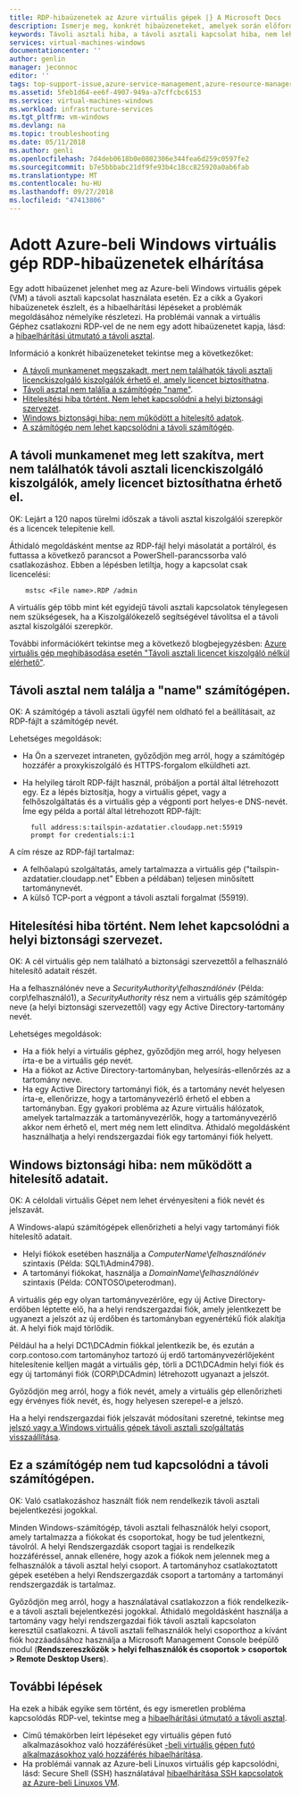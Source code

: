 ```yaml
---
title: RDP-hibaüzenetek az Azure virtuális gépek |} A Microsoft Docs
description: Ismerje meg, konkrét hibaüzeneteket, amelyek során előfordulhat, hogy kap egy Windows virtuális gép távoli asztali kapcsolatot használják az Azure-ban
keywords: Távoli asztali hiba, a távoli asztali kapcsolat hiba, nem lehet csatlakozni a virtuális gép távoli asztali hibaelhárítása
services: virtual-machines-windows
documentationcenter: ''
author: genlin
manager: jeconnoc
editor: ''
tags: top-support-issue,azure-service-management,azure-resource-manager
ms.assetid: 5feb1d64-ee6f-4907-949a-a7cffcbc6153
ms.service: virtual-machines-windows
ms.workload: infrastructure-services
ms.tgt_pltfrm: vm-windows
ms.devlang: na
ms.topic: troubleshooting
ms.date: 05/11/2018
ms.author: genli
ms.openlocfilehash: 7d4deb0618b0e0802306e344fea6d259c0597fe2
ms.sourcegitcommit: b7e5bbbabc21df9fe93b4c18cc825920a0ab6fab
ms.translationtype: MT
ms.contentlocale: hu-HU
ms.lasthandoff: 09/27/2018
ms.locfileid: "47413806"
---
```

# <a name="troubleshooting-specific-rdp-error-messages-to-a-windows-vm-in-azure"></a>Adott Azure-beli Windows virtuális gép RDP-hibaüzenetek elhárítása
Egy adott hibaüzenet jelenhet meg az Azure-beli Windows virtuális gépek (VM) a távoli asztali kapcsolat használata esetén. Ez a cikk a Gyakori hibaüzenetek észlelt, és a hibaelhárítási lépéseket a problémák megoldásához némelyike részletezi. Ha problémái vannak a virtuális Géphez csatlakozni RDP-vel de ne nem egy adott hibaüzenetet kapja, lásd: a [hibaelhárítási útmutató a távoli asztal](troubleshoot-rdp-connection.md).

Információ a konkrét hibaüzeneteket tekintse meg a következőket:

* [A távoli munkamenet megszakadt, mert nem találhatók távoli asztali licenckiszolgáló kiszolgálók érhető el, amely licencet biztosíthatna](#rdplicense).
* [Távoli asztal nem találja a számítógép "name"](#rdpname).
* [Hitelesítési hiba történt. Nem lehet kapcsolódni a helyi biztonsági szervezet](#rdpauth).
* [Windows biztonsági hiba: nem működött a hitelesítő adatok](#wincred).
* [A számítógép nem lehet kapcsolódni a távoli számítógép](#rdpconnect).

<a id="rdplicense"></a>

## <a name="the-remote-session-was-disconnected-because-there-are-no-remote-desktop-license-servers-available-to-provide-a-license"></a>A távoli munkamenet meg lett szakítva, mert nem találhatók távoli asztali licenckiszolgáló kiszolgálók, amely licencet biztosíthatna érhető el.
OK: Lejárt a 120 napos türelmi időszak a távoli asztal kiszolgálói szerepkör és a licencek telepítenie kell.

Áthidaló megoldásként mentse az RDP-fájl helyi másolatát a portálról, és futtassa a következő parancsot a PowerShell-parancssorba való csatlakozáshoz. Ebben a lépésben letiltja, hogy a kapcsolat csak licencelési:

        mstsc <File name>.RDP /admin

A virtuális gép több mint két egyidejű távoli asztali kapcsolatok ténylegesen nem szükségesek, ha a Kiszolgálókezelő segítségével távolítsa el a távoli asztal kiszolgálói szerepkör.

További információkért tekintse meg a következő blogbejegyzésben: [Azure virtuális gép meghibásodása esetén "Távoli asztali licencet kiszolgáló nélkül elérhető"](https://blogs.msdn.microsoft.com/mast/2014/01/21/rdp-to-azure-vm-fails-with-no-remote-desktop-license-servers-available/).

<a id="rdpname"></a>

## <a name="remote-desktop-cant-find-the-computer-name"></a>Távoli asztal nem találja a "name" számítógépen.
OK: A számítógép a távoli asztali ügyfél nem oldható fel a beállításait, az RDP-fájlt a számítógép nevét.

Lehetséges megoldások:

* Ha Ön a szervezet intraneten, győződjön meg arról, hogy a számítógép hozzáfér a proxykiszolgáló és HTTPS-forgalom elküldheti azt.
* Ha helyileg tárolt RDP-fájlt használ, próbáljon a portál által létrehozott egy. Ez a lépés biztosítja, hogy a virtuális gépet, vagy a felhőszolgáltatás és a virtuális gép a végponti port helyes-e DNS-nevét. Íme egy példa a portál által létrehozott RDP-fájlt:
  
        full address:s:tailspin-azdatatier.cloudapp.net:55919
        prompt for credentials:i:1

A cím része az RDP-fájl tartalmaz:

* A felhőalapú szolgáltatás, amely tartalmazza a virtuális gép ("tailspin-azdatatier.cloudapp.net" Ebben a példában) teljesen minősített tartománynevét.
* A külső TCP-port a végpont a távoli asztali forgalmat (55919).

<a id="rdpauth"></a>

## <a name="an-authentication-error-has-occurred-the-local-security-authority-cannot-be-contacted"></a>Hitelesítési hiba történt. Nem lehet kapcsolódni a helyi biztonsági szervezet.
OK: A cél virtuális gép nem található a biztonsági szervezettől a felhasználó hitelesítő adatait részét.

Ha a felhasználónév neve a *SecurityAuthority*\\*felhasználónév* (Példa: corp\felhasználó1), a *SecurityAuthority* rész nem a virtuális gép számítógép neve (a helyi biztonsági szervezettől) vagy egy Active Directory-tartomány nevét.

Lehetséges megoldások:

* Ha a fiók helyi a virtuális géphez, győződjön meg arról, hogy helyesen írta-e be a virtuális gép nevét.
* Ha a fiókot az Active Directory-tartományban, helyesírás-ellenőrzés az a tartomány neve.
* Ha egy Active Directory tartományi fiók, és a tartomány nevét helyesen írta-e, ellenőrizze, hogy a tartományvezérlő érhető el ebben a tartományban. Egy gyakori probléma az Azure virtuális hálózatok, amelyek tartalmazzák a tartományvezérlők, hogy a tartományvezérlő akkor nem érhető el, mert még nem lett elindítva. Áthidaló megoldásként használhatja a helyi rendszergazdai fiók egy tartományi fiók helyett.

<a id="wincred"></a>

## <a name="windows-security-error-your-credentials-did-not-work"></a>Windows biztonsági hiba: nem működött a hitelesítő adatait.
OK: A céloldali virtuális Gépet nem lehet érvényesíteni a fiók nevét és jelszavát.

A Windows-alapú számítógépek ellenőrizheti a helyi vagy tartományi fiók hitelesítő adatait.

* Helyi fiókok esetében használja a *ComputerName*\\*felhasználónév* szintaxis (Példa: SQL1\Admin4798).
* A tartományi fiókokat, használja a *DomainName*\\*felhasználónév* szintaxis (Példa: CONTOSO\peterodman).

A virtuális gép egy olyan tartományvezérlőre, egy új Active Directory-erdőben léptette elő, ha a helyi rendszergazdai fiók, amely jelentkezett be ugyanezt a jelszót az új erdőben és tartományban egyenértékű fiók alakítja át. A helyi fiók majd törlődik.

Például ha a helyi DC1\DCAdmin fiókkal jelentkezik be, és ezután a corp.contoso.com tartományhoz tartozó új erdő tartományvezérlőjeként hitelesítenie kelljen magát a virtuális gép, törli a DC1\DCAdmin helyi fiók és egy új tartományi fiók (CORP\DCAdmin) létrehozott ugyanazt a jelszót.

Győződjön meg arról, hogy a fiók nevét, amely a virtuális gép ellenőrizheti egy érvényes fiók nevét, és, hogy helyesen szerepel-e a jelszó.

Ha a helyi rendszergazdai fiók jelszavát módosítani szeretné, tekintse meg [jelszó vagy a Windows virtuális gépek távoli asztali szolgáltatás visszaállítása](reset-rdp.md).

<a id="rdpconnect"></a>

## <a name="this-computer-cant-connect-to-the-remote-computer"></a>Ez a számítógép nem tud kapcsolódni a távoli számítógépen.
OK: Való csatlakozáshoz használt fiók nem rendelkezik távoli asztali bejelentkezési jogokkal.

Minden Windows-számítógép, távoli asztali felhasználók helyi csoport, amely tartalmazza a fiókokat és csoportokat, hogy be tud jelentkezni, távolról. A helyi Rendszergazdák csoport tagjai is rendelkezik hozzáféréssel, annak ellenére, hogy azok a fiókok nem jelennek meg a felhasználók a távoli asztal helyi csoport. A tartományhoz csatlakoztatott gépek esetében a helyi Rendszergazdák csoport a tartomány a tartományi rendszergazdák is tartalmaz.

Győződjön meg arról, hogy a használatával csatlakozzon a fiók rendelkezik-e a távoli asztali bejelentkezési jogokkal. Áthidaló megoldásként használja a tartomány vagy helyi rendszergazdai fiók távoli asztali kapcsolaton keresztül csatlakozni. A távoli asztali felhasználók helyi csoporthoz a kívánt fiók hozzáadásához használja a Microsoft Management Console beépülő modul (**Rendszereszközök > helyi felhasználók és csoportok > csoportok > Remote Desktop Users**).

## <a name="next-steps"></a>További lépések
Ha ezek a hibák egyike sem történt, és egy ismeretlen probléma kapcsolódás RDP-vel, tekintse meg a [hibaelhárítási útmutató a távoli asztal](troubleshoot-rdp-connection.md?toc=%2fazure%2fvirtual-machines%2fwindows%2ftoc.json).

* Című témakörben leírt lépéseket egy virtuális gépen futó alkalmazásokhoz való hozzáférésüket [-beli virtuális gépen futó alkalmazásokhoz való hozzáférés hibaelhárítása](../linux/troubleshoot-app-connection.md?toc=%2fazure%2fvirtual-machines%2flinux%2ftoc.json).
* Ha problémái vannak az Azure-beli Linuxos virtuális gép kapcsolódni, lásd: Secure Shell (SSH) használatával [hibaelhárítása SSH kapcsolatok az Azure-beli Linuxos VM](../linux/troubleshoot-ssh-connection.md?toc=%2fazure%2fvirtual-machines%2flinux%2ftoc.json).

